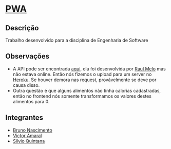 # [PWA](https://chipskein.github.io/pwa-eng_software)
## Descrição
  Trabalho desenvolvido para a disciplina de Engenharia de Software
## Observações
  - A API pode ser encontrada [aqui](https://github.com/VictorAmaral22/API-taco), ela foi desenvolvida por [Raul Melo](https://github.com/raulfdm) mas não estava online. Então nós fizemos o upload para um server no [Heroku](https://api-taquinho.herokuapp.com/). Se houver demora nas request, provávelmente se deve por causa disso. 
  - Outra questão é que alguns alimentos não tinha calorias cadastradas, então no frontend nós somente transformamos os valores destes alimentos para 0.
## Integrantes
* [Bruno Nascimento](https://github.com/Chipskein)
* [Victor Amaral](https://github.com/VictorAmaral22)
* [Silvio Quintana](https://github.com/SilvioGQ)
